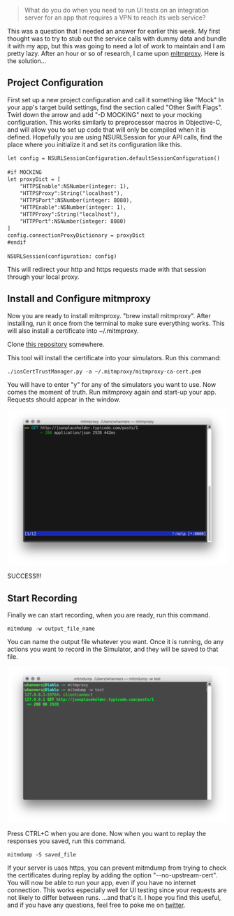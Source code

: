 <!--
Title: Easy, Automatic Server Mocking for iOS Testing
Description: iOS Server Mocking using mitmproxy.
Date: 2016/06/27
Template: post
Blog: true
-->

> What do you do when you need to run UI tests on an integration server
> for an app that requires a VPN to reach its web service?

This was a question that I needed an answer for earlier this week. My
first thought was to try to stub out the service calls with dummy data
and bundle it with my app, but this was going to need a lot of work to
maintain and I am pretty lazy. After an hour or so of research, I came
upon [mitmproxy][4]. Here is the solution...

## Project Configuration

First set up a new project configuration and call it something like
"Mock" In your app's target build settings, find the section called
"Other Swift Flags". Twirl down the arrow and add "-D MOCKING" next to
your mocking configuration. This works similarly to preprocessor macros
in Objective-C, and will allow you to set up code that will only be
compiled when it is defined. Hopefully you are using NSURLSession for
your API calls, find the place where you initialize it and set its
configuration like this.

```
let config = NSURLSessionConfiguration.defaultSessionConfiguration()

#if MOCKING
let proxyDict = [
    "HTTPSEnable":NSNumber(integer: 1),
    "HTTPSProxy":String("localhost"),
    "HTTPSPort":NSNumber(integer: 8080),
    "HTTPEnable":NSNumber(integer: 1),
    "HTTPProxy":String("localhost"),
    "HTTPPort":NSNumber(integer: 8080)
]
config.connectionProxyDictionary = proxyDict
#endif

NSURLSession(configuration: config)
```

This will redirect your http and https requests made with that session
through your local proxy.

## Install and Configure mitmproxy

Now you are ready to install mitmproxy. "brew install mitmproxy". After
installing, run it once from the terminal to make sure everything works.
This will also install a certificate into \~/.mitmproxy.

Clone [this repository][3] somewhere.

This tool will install the certificate into your simulators. Run this
command:

```
./iosCertTrustManager.py -a ~/.mitmproxy/mitmproxy-ca-cert.pem
```

You will have to enter "y" for any of the simulators you want to use.
Now comes the moment of truth. Run mitmproxy again and start-up your
app. Requests should appear in the window.


![Recording][1]

SUCCESS!!!

## Start Recording

Finally we can start recording, when you are ready, run this command.

```
mitmdump -w output_file_name
```

You can name the output file whatever you want. Once it is running, do
any actions you want to record in the Simulator, and they will be saved
to that file.

![Playback][2]

Press CTRL+C when you are done. Now when you want to replay the
responses you saved, run this command.

```
mitmdump -S saved_file
```

If your server is uses https, you can prevent mitmdump from trying to
check the certificates during replay by adding the option
"--no-upstream-cert". You will now be able to run your app, even if you
have no internet connection. This works especially well for UI testing
since your requests are not likely to differ between runs. ...and that's
it. I hope you find this useful, and if you have any questions, feel
free to poke me on [twitter][5].

[1]: content/images/Screenshot-2016-06-24-20.25.03.png
[2]: content/images/Screenshot-2016-06-24-20.26.41.png
[3]: https://github.com/ADVTOOLS/ADVTrustStore.git
[4]: https://mitmproxy.org
[5]: https://twitter.com/@westonhanners